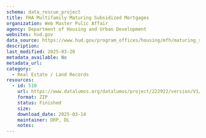 ```yaml
---
schema: data_rescue_project 
title: FHA Multifamily Maturing Subsidized Mortgages
organization: Web Master Pulic Affair
agency: Department of Housing and Urban Development
websites: hud.gov
data_source: https://www.hud.gov/program_offices/housing/mfh/maturing_subsidized_mortgages
description: 
last_modified: 2025-03-20
metadata_available: No
metadata_url: 
category:
  - Real Estate / Land Records
resources:
  - id: 510
    url: https://www.datalumos.org/datalumos/project/222922/version/V1/view
    format: ZIP
    status: Finished
    size: 
    download_date: 2025-03-14
    maintainer: DRP, DL
    notes: 
---
```

